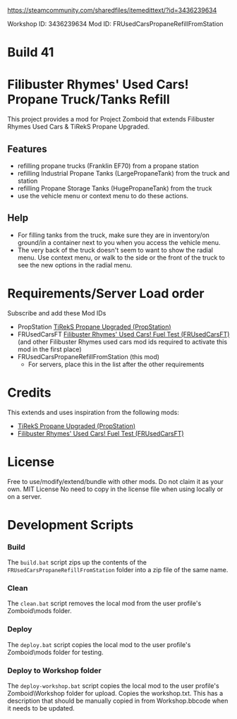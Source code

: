 https://steamcommunity.com/sharedfiles/itemedittext/?id=3436239634

Workshop ID: 3436239634
Mod ID: FRUsedCarsPropaneRefillFromStation

# Build 41

# Filibuster Rhymes' Used Cars! Propane Truck/Tanks Refill

This project provides a mod for Project Zomboid that extends Filibuster Rhymes Used Cars & TiRekS Propane Upgraded.

## Features
* refilling propane trucks (Franklin EF70) from a propane station
* refilling Industrial Propane Tanks (LargePropaneTank) from the truck and station
* refilling Propane Storage Tanks (HugePropaneTank) from the truck
* use the vehicle menu or context menu to do these actions.

## Help
* For filling tanks from the truck, make sure they are in inventory/on ground/in a container next to you when you access the vehicle menu.
* The very back of the truck doesn't seem to want to show the radial menu. Use context menu, or walk to the side or the front of the truck to see the new options in the radial menu.

# Requirements/Server Load order
Subscribe and add these Mod IDs
* PropStation [TiRekS Propane Upgraded (PropStation)](https://steamcommunity.com/sharedfiles/filedetails/?id=2748628874&searchtext=tirek)
* FRUsedCarsFT [Filibuster Rhymes' Used Cars! Fuel Test (FRUsedCarsFT)](https://steamcommunity.com/sharedfiles/filedetails/?id=1510950729)
 (and other Filibuster Rhymes used cars mod ids required to activate this mod in the first place)
* FRUsedCarsPropaneRefillFromStation (this mod)
  * For servers, place this in the list after the other requirements

# Credits
This extends and uses inspiration from the following mods:
* [TiRekS Propane Upgraded (PropStation)](https://steamcommunity.com/sharedfiles/filedetails/?id=2748628874&searchtext=tirek)
* [Filibuster Rhymes' Used Cars! Fuel Test (FRUsedCarsFT)](https://steamcommunity.com/sharedfiles/filedetails/?id=1510950729)

# License
Free to use/modify/extend/bundle with other mods. Do not claim it as your own.
MIT License
No need to copy in the license file when using locally or on a server.

# Development Scripts

### Build

The `build.bat` script zips up the contents of the `FRUsedCarsPropaneRefillFromStation` folder into a zip file of the same name.

### Clean

The `clean.bat` script removes the local mod from the user profile's Zomboid\mods folder.

### Deploy

The `deploy.bat` script copies the local mod to the user profile's Zomboid\mods folder for testing.


### Deploy to Workshop folder

The `deploy-workshop.bat` script copies the local mod to the user profile's Zomboid\Workshop folder for upload. Copies the workshop.txt. This has a description that should be manually copied in from Workshop.bbcode when it needs to be updated.

